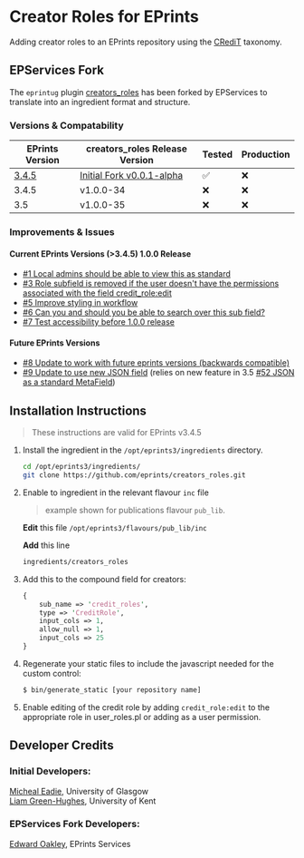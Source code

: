 # Creator Roles for EPrints
Adding creator roles to an EPrints repository using the [CRediT](https://www.casrai.org/credit.html) taxonomy.  

## EPServices Fork

The `eprintug` plugin [creators_roles](https://github.com/eprintsug/creators_roles) has been forked by EPServices to translate into an ingredient format and structure.

### Versions & Compatability

| EPrints Version | creators_roles Release Version | Tested | Production |
| ----------- | ----------- | ----------- | ----------- |
| [3.4.5](https://github.com/eprints/eprints3.4/releases/tag/v3.4.5) | [Initial Fork v0.0.1-alpha](https://github.com/eprints/creators_roles/releases/tag/v0.0.1-alpha) | ✅ | ❌ |
| 3.4.5 | v1.0.0-34 | ❌ | ❌ |
| 3.5 | v1.0.0-35 | ❌ | ❌ |

### Improvements & Issues

#### Current EPrints Versions (>3.4.5) 1.0.0 Release

- [#1 Local admins should be able to view this as standard](https://github.com/eprints/creators_roles/issues/1)
- [#3 Role subfield is removed if the user doesn't have the permissions associated with the field credit_role:edit](https://github.com/eprints/creators_roles/issues/3)
- [#5 Improve styling in workflow](https://github.com/eprints/creators_roles/issues/5)
- [#6 Can you and should you be able to search over this sub field?](https://github.com/eprints/creators_roles/issues/6)
- [#7 Test accessibility before 1.0.0 release](https://github.com/eprints/creators_roles/issues/7)

#### Future EPrints Versions

- [#8 Update to work with future eprints versions (backwards compatible)](https://github.com/eprints/creators_roles/issues/8)
- [#9 Update to use new JSON field](https://github.com/eprints/eprints3.5/issues/52) (relies on new feature in 3.5 [#52 JSON as a standard MetaField](https://github.com/eprints/eprints3.5/issues/52))

## Installation Instructions

> These instructions are valid for EPrints v3.4.5

1. Install the ingredient in the `/opt/eprints3/ingredients` directory.

	```bash
 	cd /opt/eprints3/ingredients/
	git clone https://github.com/eprints/creators_roles.git
 	```

2. Enable to ingredient in the relevant flavour `inc` file

	> example shown for publications flavour `pub_lib`.

	**Edit** this file `/opt/eprints3/flavours/pub_lib/inc`

 	**Add** this line
	```bash
	ingredients/creators_roles
	```

3. Add this to the compound field for creators:

	```perl
	{
		sub_name => 'credit_roles',
		type => 'CreditRole',
		input_cols => 1,
		allow_null => 1,
		input_cols => 25
	}
	```

4. Regenerate your static files to include the javascript needed for the custom control:

	```bash
	$ bin/generate_static [your repository name]
	```

5. Enable editing of the credit role by adding `credit_role:edit` to the appropriate role in user_roles.pl or adding as a user permission.

## Developer Credits

### Initial Developers:

[Micheal Eadie](https://github.com/MickEadie), University of Glasgow  
[Liam Green-Hughes](https://github.com/leg20-unikent), University of Kent  

### EPServices Fork Developers:
[Edward Oakley](https://github.com/fatchild), EPrints Services
